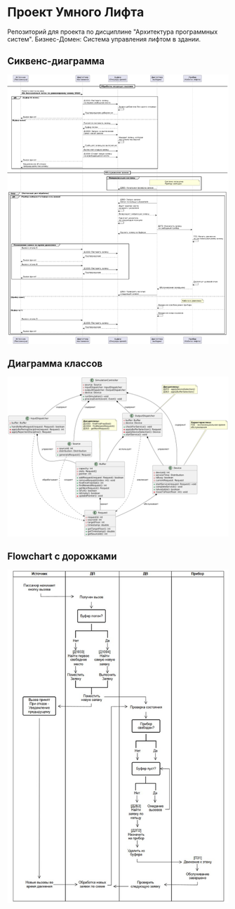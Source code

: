 # Проект Умного Лифта
Репозиторий для проекта по дисциплине "Архитектура программных систем".
Бизнес-Домен: Система управления лифтом в здании. 
## Сиквенс-диаграмма
![сиквенс-диаграмма](sequence_diagram.png)

## Диаграмма классов
![диаграмма классов](class_diag.png)

## Flowchart с дорожками
![Флоучарт](flow_diag.jpg)
